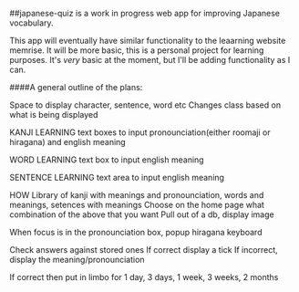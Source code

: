 ##japanese-quiz is a work in progress web app for improving Japanese vocabulary. 

This app will eventually have similar functionality to the leaarning website memrise. It will be more basic, this is a personal project for learning purposes. 
It's *very* basic at the moment, but I'll be adding functionality as I can. 

####A general outline of the plans:

Space to display character, sentence, word etc
Changes class based on what is being displayed

KANJI LEARNING
text boxes to input pronounciation(either roomaji or hiragana) and english meaning

WORD LEARNING
text box to input english meaning

SENTENCE LEARNING
text area to input english meaning

HOW
Library of kanji with meanings and pronounciation, words and meanings, setences with meanings
Choose on the home page what combination of the above that you want
Pull out of a db, display image

When focus is in the pronounciation box, popup hiragana keyboard

Check answers against stored ones
If correct display a tick
If incorrect, display the meaning/pronounciation

If correct then put in limbo for 1 day, 3 days, 1 week, 3 weeks, 2 months

